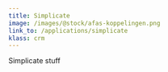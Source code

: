 ```yaml
---
title: Simplicate
image: /images/@stock/afas-koppelingen.png
link_to: /applications/simplicate
klass: crm
---
```


Simplicate stuff